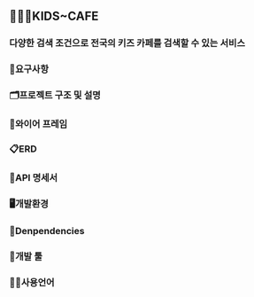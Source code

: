 ## 👩‍👧‍👦KIDS~CAFE
### 다양한 검색 조건으로 전국의 키즈 카페를 검색할 수 있는 서비스 

### 📖요구사항


### 🗂️프로젝트 구조 및 설명


### 🎨와이어 프레임


### 📋ERD


### 📑API 명세서


### 🖥️개발환경


### 💫Denpendencies


### 🔨개발 툴


### 🧑‍💻사용언어
